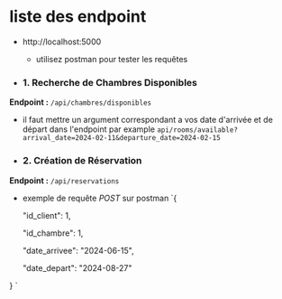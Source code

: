 # liste des endpoint
* http://localhost:5000
  - utilisez postman pour tester les requêtes

* ### 1. Recherche de Chambres Disponibles

**Endpoint :** `/api/chambres/disponibles`
- il faut mettre un argument correspondant a vos date d'arrivée et de départ dans l'endpoint par example  ` api/rooms/available?arrival_date=2024-02-11&departure_date=2024-02-15 `
* ### 2. Création de Réservation
**Endpoint :** `/api/reservations`
- exemple de requête *POST* sur postman  `{
  
    "id_client": 1,
  
    "id_chambre": 1,
    
    "date_arrivee": "2024-06-15",
  
    "date_depart": "2024-08-27"
  
} `  
